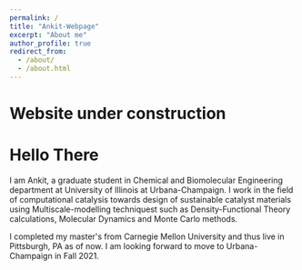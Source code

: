 ```yaml
---
permalink: /
title: "Ankit-Webpage"
excerpt: "About me"
author_profile: true
redirect_from: 
  - /about/
  - /about.html
---
```


# Website under construction

# Hello There
I am Ankit, a graduate student in Chemical and Biomolecular Engineering department at University of Illinois at Urbana-Champaign. I work in the field of computational catalysis towards design of sustainable catalyst materials using Multiscale-modelling techniquest such as Density-Functional Theory calculations, Molecular Dynamics and Monte Carlo methods.

I completed my master's from Carnegie Mellon University and thus live in Pittsburgh, PA as of now. I am looking forward to move to Urbana-Champaign in Fall 2021.
